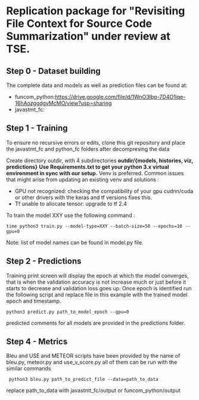 
# Replication package for "Revisiting File Context for Source Code Summarization" under review at TSE.
## Step 0 - Dataset building

 The complete data and models as well as prediction files can be found at:

- funcom_python:https://drive.google.com/file/d/1WnO3Ibp-7D4O1iqe-16hAozggdgvMcMO/view?usp=sharing
- javastmt_fc: 



## Step 1 - Training
To ensure no recursive errors or edits, clone this git repository and  place the javastmt_fc and python_fc folders after decompresing the data

Create directory outdir, with 4 subdirectories  **outdir/{models, histories, viz, predictions}**
**Use Requirements.txt to get your python 3.x virtual environment in sync with our setup.** Venv is preferred. Common issues that might arise from updating an existing venv and solutions :
- GPU not recognized: checking the compatibility of your gpu cudnn/cuda or other drivers with the keras and tf versions fixes this.
- Tf unable to allocate tensor: upgrade to tf 2.4

To train the model XXY use the following command :
```
time python3 train.py --model-type=XXY --batch-size=50 --epochs=10 --gpu=0
```
Note: list of model names can be found in model.py file.

## Step 2 - Predictions
Training print screen will display the epoch at which the model converges, that is when the validation accuracy is not increase much or just before it starts to decrease and validation loss goes up. Once epoch is identified run the following script and replace file in this example with the trained model epoch and timestamp.

```
python3 predict.py path_to_model_epoch --gpu=0
```
predicted comments for all models are provided in the predictions folder.

## Step 4 - Metrics
Bleu and USE and METEOR scripts have been provided by the name of bleu.py, meteor.py and use_v_score.py all of them can be run with the similar commands
```
 python3 bleu.py path_to_predict_file --data=path_to_data
```
replace path_to_data with javastmt_fc/output or funcom_python/output
